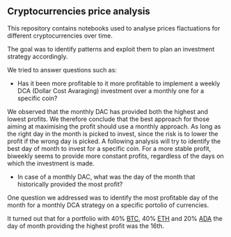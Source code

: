 ## Cryptocurrencies price analysis

This repository contains notebooks used to analyse prices flactuations for different cryptocurrencies over time.

The goal was to identify patterns and exploit them to plan an investment strategy accordingly.

We tried to answer questions such as:

* Has it been more profitable to  it more profitable to implement a weekly DCA (Dollar Cost Avaraging) investment over a monthly one for a specific coin?

We observed that the monthly DAC has provided both the highest and lowest profits. We therefore conclude that the best approach for those aiming at maximising the profit should use a monthly approach. As long as the right day in the month is picked to invest, since the risk is to lower the profit if the wrong day is picked. A following analysis will try to identify the best day of month to invest for a specific coin.
For a more stable profit, biweekly seems to provide more constant profits, regardless of the days on which the investment is made.

* In case of a monthly DAC, what was the day of the month that historically provided the most profit?

One question we addressed was to identify the most profitable day of the month for a monthly DCA strategy on a specific portolio of currencies.

It turned out that for a portfolio with 40% [BTC](https://bitcoin.org/da/), 40% [ETH](https://ethereum.org/en/) and 20% [ADA](https://cardano.org/) the day of month providing the highest profit was the 16th.

